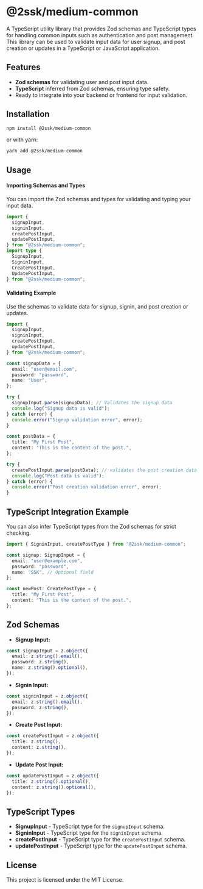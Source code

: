 # @2ssk/medium-common

A TypeScript utility library that provides Zod schemas and TypeScript types for handling common inputs such as authentication and post management. This library can be used to validate input data for user signup, and post creation or updates in a TypeScript or JavaScript application.

## Features

- **Zod schemas** for validating user and post input data.
- **TypeScript** inferred from Zod schemas, ensuring type safety.
- Ready to integrate into your backend or frontend for input validation.

## Installation

```bash
npm install @2ssk/medium-common
```

or with yarn:

```bash
yarn add @2ssk/medium-common
```

## Usage

#### Importing Schemas and Types

You can import the Zod schemas and types for validating and typing your input data.

```typescript
import {
  signupInput,
  signinInput,
  createPostInput,
  updatePostInput,
} from "@2ssk/medium-common";
import type {
  SignupInput,
  SigninInput,
  CreatePostInput,
  UpdatePostInput,
} from "@2ssk/medium-common";
```

#### Validating Example

Use the schemas to validate data for signup, signin, and post creation or updates.

```typescript
import {
  signupInput,
  signinInput,
  createPostInput,
  updatePostInput,
} from "@2ssk/medium-common";

const signupData = {
  email: "user@email.com",
  password: "password",
  name: "User",
};

try {
  signupInput.parse(signupData); // Validates the signup data
  console.log("Signup data is valid");
} catch (error) {
  console.error("Signup validation error", error);
}

const postData = {
  title: "My First Post",
  content: "This is the content of the post.",
};

try {
  createPostInput.parse(postData); // validates the post creation data
  console.log("Post data is valid");
} catch (error) {
  console.error("Post creation validation error", error);
}
```

## TypeScript Integration Example

You can also infer TypeScript types from the Zod schemas for strict checking.

```typescript
import { SigninInput, createPostType } from "@2ssk/medium-common";

const signup: SignupInput = {
  email: "user@example.com",
  password: "password",
  name: "SSK", // Optional field
};

const newPost: CreatePostType = {
  title: "My First Post",
  content: "This is the content of the post.",
};
```

## Zod Schemas

- **Signup Input:**

```typescript
const signupInput = z.object({
  email: z.string().email(),
  password: z.string(),
  name: z.string().optional(),
});
```

- **Signin Input:**

```typescript
const signinInput = z.object({
  email: z.string().email(),
  password: z.string(),
});
```

- **Create Post Input:**

```typescript
const createPostInput = z.object({
  title: z.string(),
  content: z.string(),
});
```

- **Update Post Input:**

```typescript
const updatePostInput = z.object({
  title: z.string().optional(),
  content: z.string().optional(),
});
```

## TypeScript Types

- **SignupInput** - TypeScript type for the `signupInput` schema.
- **SigninInput** - TypeScript type for the `signinInput` schema.
- **createPostInput** - TypeScript type for the `createPostInput` schema.
- **updatePostInput** - TypeScript type for the `updatePostInput` schema.

## License

This project is licensed under the MIT License.
